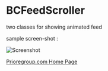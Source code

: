 BCFeedScroller
==============

two classes for showing animated feed

sample screen-shot :

![Screenshot](https://github.com/priore/BCFeedScroller/raw/master/feedscroller.png)

[Prioregroup.com Home Page](http://www.prioregroup.com)
